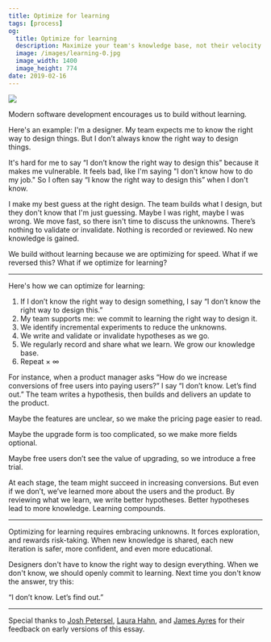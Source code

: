 ```yaml
---
title: Optimize for learning
tags: [process]
og:
  title: Optimize for learning
  description: Maximize your team's knowledge base, not their velocity
  image: /images/learning-0.jpg
  image_width: 1400
  image_height: 774
date: 2019-02-16
---
```


![](/images/learning-0.jpg)

Modern software development encourages us to build without learning.

Here's an example: I'm a designer. My team expects me to know the right way to design things. But I don’t always know the right way to design things.

It's hard for me to say “I don’t know the right way to design this” because it makes me vulnerable. It feels bad, like I'm saying "I don't know how to do my job." So I often say “I know the right way to design this” when I don't know.

I make my best guess at the right design. The team builds what I design, but they don't know that I'm just guessing. Maybe I was right, maybe I was wrong. We move fast, so there isn't time to discuss the unknowns. There’s nothing to validate or invalidate. Nothing is recorded or reviewed. No new knowledge is gained.

We build without learning because we are optimizing for speed. What if we reversed this? What if we optimize for learning?

---

Here's how we can optimize for learning:

1. If I don’t know the right way to design something, I say “I don’t know the right way to design this.”
2. My team supports me: we commit to learning the right way to design it.
3. We identify incremental experiments to reduce the unknowns.
4. We write and validate or invalidate hypotheses as we go.
5. We regularly record and share what we learn. We grow our knowledge base.
6. Repeat × ∞

For instance, when a product manager asks “How do we increase conversions of free users into paying users?” I say “I don’t know. Let’s find out.” The team writes a hypothesis, then builds and delivers an update to the product.

Maybe the features are unclear, so we make the pricing page easier to read.

Maybe the upgrade form is too complicated, so we make more fields optional.

Maybe free users don’t see the value of upgrading, so we introduce a free trial.

At each stage, the team might succeed in increasing conversions. But even if we don’t, we’ve learned more about the users and the product. By reviewing what we learn, we write better hypotheses. Better hypotheses lead to more knowledge. Learning compounds.

---

Optimizing for learning requires embracing unknowns. It forces exploration, and rewards risk-taking. When new knowledge is shared, each new iteration is safer, more confident, and even more educational.

Designers don't have to know the right way to design everything. When we don't know, we should openly commit to learning. Next time you don't know the answer, try this:

“I don’t know. Let’s find out.”

---

Special thanks to [Josh Petersel](http://joshpetersel.com/), [Laura Hahn](https://twitter.com/lauradhahn), and [James Ayres](https://twitter.com/__J_A_M_E_S) for their feedback on early versions of this essay.